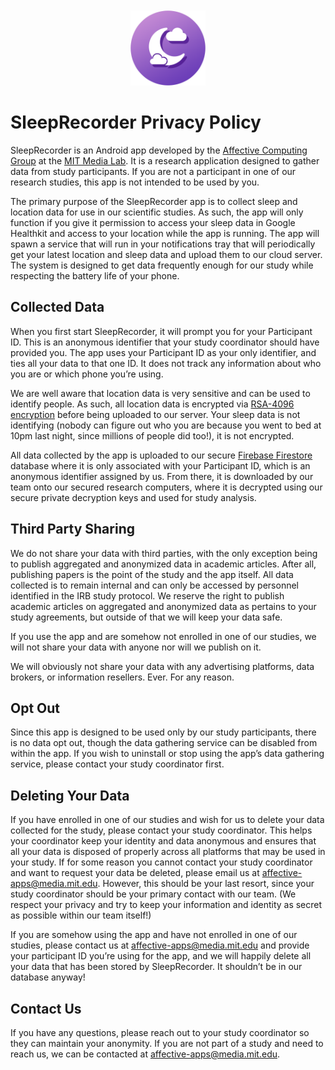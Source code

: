 <div style="text-align: center">
<img src="icon_round.png" alt="SleepRecorder Logo" style="width:120px; margin-top:50px;"/>

</div>

# SleepRecorder Privacy Policy

SleepRecorder is an Android app developed by the [Affective Computing Group](https://www.media.mit.edu/groups/affective-computing/overview/) at the [MIT Media Lab](https://www.media.mit.edu/). It is a research application designed to gather data from study participants. If you are not a participant in one of our research studies, this app is not intended to be used by you.

The primary purpose of the SleepRecorder app is to collect sleep and location data for use in our scientific studies. As such, the app will only function if you give it permission to access your sleep data in Google Healthkit and access to your location while the app is running. The app will spawn a service that will run in your notifications tray that will periodically get your latest location and sleep data and upload them to our cloud server. The system is designed to get data frequently enough for our study while respecting the battery life of your phone.

## Collected Data

When you first start SleepRecorder, it will prompt you for your Participant ID. This is an anonymous identifier that your study coordinator should have provided you. The app uses your Participant ID as your only identifier, and ties all your data to that one ID. It does not track any information about who you are or which phone you’re using.

We are well aware that location data is very sensitive and can be used to identify people. As such, all location data is encrypted via [RSA-4096 encryption](https://en.wikipedia.org/wiki/RSA_(cryptosystem)) before being uploaded to our server. Your sleep data is not identifying (nobody can figure out who you are because you went to bed at 10pm last night, since millions of people did too!), it is not encrypted.

All data collected by the app is uploaded to our secure [Firebase Firestore](https://firebase.google.com/docs/firestore) database where it is only associated with your Participant ID, which is an anonymous identifier assigned by us. From there, it is downloaded by our team onto our secured research computers, where it is decrypted using our secure private decryption keys and used for study analysis.

## Third Party Sharing

We do not share your data with third parties, with the only exception being to publish aggregated and anonymized data in academic articles. After all, publishing papers is the point of the study and the app itself. All data collected is to remain internal and can only be accessed by personnel identified in the IRB study protocol. We reserve the right to publish academic articles on aggregated and anonymized data as pertains to your study agreements, but outside of that we will keep your data safe.

If you use the app and are somehow not enrolled in one of our studies, we will not share your data with anyone nor will we publish on it.

We will obviously not share your data with any advertising platforms, data brokers, or information resellers. Ever. For any reason.

## Opt Out

Since this app is designed to be used only by our study participants, there is no data opt out, though the data gathering service can be disabled from within the app. If you wish to uninstall or stop using the app’s data gathering service, please contact your study coordinator first.

## Deleting Your Data

If you have enrolled in one of our studies and wish for us to delete your data collected for the study, please contact your study coordinator. This helps your coordinator keep your identity and data anonymous and ensures that all your data is disposed of properly across all platforms that may be used in your study. If for some reason you cannot contact your study coordinator and want to request your data be deleted, please email us at [affective-apps@media.mit.edu](mailto:affective-apps@media.mit.edu). However, this should be your last resort, since your study coordinator should be your primary contact with our team. (We respect your privacy and try to keep your information and identity as secret as possible within our team itself!)

If you are somehow using the app and have not enrolled in one of our studies, please contact us at [affective-apps@media.mit.edu](mailto:affective-apps@media.mit.edu) and provide your participant ID you’re using for the app, and we will happily delete all your data that has been stored by SleepRecorder. It shouldn’t be in our database anyway!

## Contact Us

If you have any questions, please reach out to your study coordinator so they can maintain your anonymity. If you are not part of a study and need to reach us, we can be contacted at [affective-apps@media.mit.edu](mailto:affective-apps@media.mit.edu).


